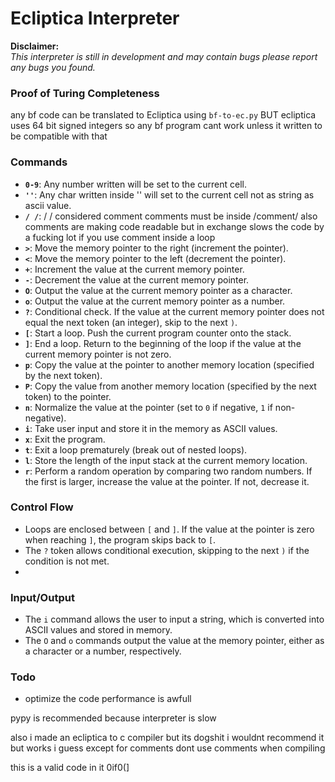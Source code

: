 # Ecliptica Interpreter

**Disclaimer:**  
_This interpreter is still in development and may contain bugs please report any bugs you found._

### Proof of Turing Completeness
any bf code can be translated to Ecliptica using `bf-to-ec.py` BUT ecliptica uses 64 bit signed integers so any bf program cant work unless it written to be compatible with that  

### Commands
- **`0-9`**: Any number written will be set to the current cell.
- **`''`**: Any char written inside '' will set to the current cell not as string as ascii value.
- **`/ /`**: / / considered comment comments must be inside /comment/ also comments are making code readable but in exchange slows the code by a fucking lot if you use comment inside a loop 
- **`>`**: Move the memory pointer to the right (increment the pointer).
- **`<`**: Move the memory pointer to the left (decrement the pointer).
- **`+`**: Increment the value at the current memory pointer.
- **`-`**: Decrement the value at the current memory pointer.
- **`O`**: Output the value at the current memory pointer as a character.
- **`o`**: Output the value at the current memory pointer as a number.
- **`?`**: Conditional check. If the value at the current memory pointer does not equal the next token (an integer), skip to the next `)`.
- **`[`**: Start a loop. Push the current program counter onto the stack.
- **`]`**: End a loop. Return to the beginning of the loop if the value at the current memory pointer is not zero.
- **`p`**: Copy the value at the pointer to another memory location (specified by the next token).
- **`P`**: Copy the value from another memory location (specified by the next token) to the pointer.
- **`n`**: Normalize the value at the pointer (set to `0` if negative, `1` if non-negative).
- **`i`**: Take user input and store it in the memory as ASCII values.
- **`x`**: Exit the program.
- **`t`**: Exit a loop prematurely (break out of nested loops).
- **`l`**: Store the length of the input stack at the current memory location.
- **`r`**: Perform a random operation by comparing two random numbers. If the first is larger, increase the value at the pointer. If not, decrease it.

### Control Flow
- Loops are enclosed between `[` and `]`. If the value at the pointer is zero when reaching `]`, the program skips back to `[`.
- The `?` token allows conditional execution, skipping to the next `)` if the condition is not met.
- 
### Input/Output
- The `i` command allows the user to input a string, which is converted into ASCII values and stored in memory.
- The `O` and `o` commands output the value at the memory pointer, either as a character or a number, respectively.


### Todo
 - optimize the code performance is awfull


pypy is recommended because interpreter is  slow


also i made an ecliptica to c compiler but its dogshit i wouldnt recommend it but works i guess except for comments dont use comments when compiling

this is a valid code in it 
0if0(]
   
